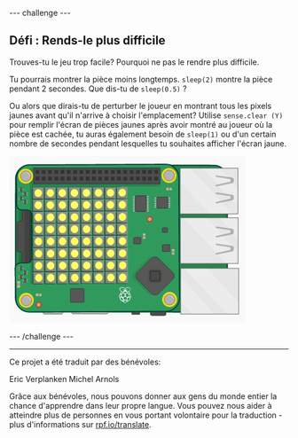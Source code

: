 --- challenge ---

## Défi : Rends-le plus difficile

Trouves-tu le jeu trop facile? Pourquoi ne pas le rendre plus difficile.

Tu pourrais montrer la pièce moins longtemps. `sleep(2)` montre la pièce pendant 2 secondes. Que dis-tu de `sleep(0.5)` ?

Ou alors que dirais-tu de perturber le joueur en montrant tous les pixels jaunes avant qu'il n'arrive à choisir l'emplacement? Utilise `sense.clear (Y)` pour remplir l'écran de pièces jaunes après avoir montré au joueur où la pièce est cachée, tu auras également besoin de `sleep(1)` ou d'un certain nombre de secondes pendant lesquelles tu souhaites afficher l'écran jaune.

![capture d'écran](images/treasure-challenge-coins.png)

--- /challenge ---

***

Ce projet a été traduit par des bénévoles:

Eric Verplanken
Michel Arnols

Grâce aux bénévoles, nous pouvons donner aux gens du monde entier la chance d'apprendre dans leur propre langue. Vous pouvez nous aider à atteindre plus de personnes en vous portant volontaire pour la traduction - plus d'informations sur [rpf.io/translate](https://rpf.io/translate).